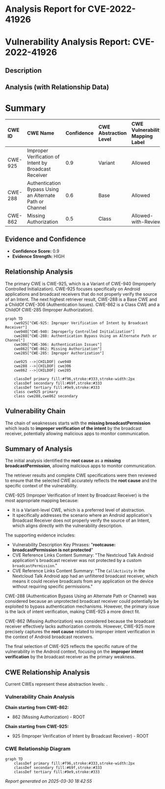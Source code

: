 # Analysis Report for CVE-2022-41926

# Vulnerability Analysis Report: CVE-2022-41926

## Description



## Analysis (with Relationship Data)

# Summary
| CWE ID  | CWE Name                                                              | Confidence | CWE Abstraction Level | CWE Vulnerability Mapping Label | CWE-Vulnerability Mapping Notes |
| :-------- | :-------------------------------------------------------------------- | :--------- | :---------------------- | :------------------------------ | :------------------------------ |
| CWE-925 | Improper Verification of Intent by Broadcast Receiver                 | 0.9        | Variant               | Allowed                       | Primary CWE                     |
| CWE-288 | Authentication Bypass Using an Alternate Path or Channel                 | 0.6        | Base                  | Allowed                       | Secondary Candidate             |
| CWE-862 | Missing Authorization                                                     | 0.5        | Class                 | Allowed-with-Review           | Secondary Candidate             |

## Evidence and Confidence

*   **Confidence Score:** 0.9
*   **Evidence Strength:** HIGH

## Relationship Analysis
The primary CWE is CWE-925, which is a Variant of CWE-940 (Improperly Controlled Initialization). CWE-925 focuses specifically on Android applications and broadcast receivers that do not properly verify the source of an Intent. The next highest retriever result, CWE-288 is a Base CWE and a ChildOf CWE-306 (Authentication Issues). CWE-862 is a Class CWE and a ChildOf CWE-285 (Improper Authorization).

```mermaid
graph TD
    cwe925["CWE-925: Improper Verification of Intent by Broadcast Receiver"]
    cwe940["CWE-940: Improperly Controlled Initialization"]
    cwe288["CWE-288: Authentication Bypass Using an Alternate Path or Channel"]
    cwe306["CWE-306: Authentication Issues"]
    cwe862["CWE-862: Missing Authorization"]
    cwe285["CWE-285: Improper Authorization"]

    cwe925 -->|CHILDOF| cwe940
    cwe288 -->|CHILDOF| cwe306
    cwe862 -->|CHILDOF| cwe285
    
    classDef primary fill:#f96,stroke:#333,stroke-width:2px
    classDef secondary fill:#69f,stroke:#333
    classDef tertiary fill:#9e9,stroke:#333
    class cwe925 primary
    class cwe288,cwe862 secondary
```

## Vulnerability Chain
The chain of weaknesses starts with the **missing broadcastPermission** which leads to **improper verification of the intent** by the broadcast receiver, potentially allowing malicious apps to monitor communication.

## Summary of Analysis
The initial analysis identified the **root cause** as a **missing broadcastPermission**, allowing malicious apps to monitor communication.

The retriever results and complete CWE specifications were then reviewed to ensure that the selected CWE accurately reflects the **root cause** and the specific context of the vulnerability.

CWE-925 (Improper Verification of Intent by Broadcast Receiver) is the most appropriate mapping because:
- It is a Variant-level CWE, which is a preferred level of abstraction.
- It specifically addresses the scenario where an Android application's Broadcast Receiver does not properly verify the source of an Intent, which aligns directly with the vulnerability description.

The supporting evidence includes:
- Vulnerability Description Key Phrases: "**rootcause:** **broadcastPermission is not protected**"
- CVE Reference Links Content Summary: "The Nextcloud Talk Android application's broadcast receiver was not protected by a custom `broadcastPermission`."
- CVE Reference Links Content Summary: "The `CallActivity` in the Nextcloud Talk Android app had an unfiltered broadcast receiver, which means it could receive broadcasts from any application on the device without requiring specific permissions."

CWE-288 (Authentication Bypass Using an Alternate Path or Channel) was considered because an unprotected broadcast receiver could potentially be exploited to bypass authentication mechanisms. However, the primary issue is the lack of intent verification, making CWE-925 a more direct fit.

CWE-862 (Missing Authorization) was considered because the broadcast receiver effectively lacks authorization controls. However, CWE-925 more precisely captures the **root cause** related to improper intent verification in the context of Android broadcast receivers.

The final selection of CWE-925 reflects the specific nature of the vulnerability in the Android context, focusing on the **improper intent verification** by the broadcast receiver as the primary weakness.


## CWE Relationship Analysis

Current CWEs represent these abstraction levels: .


### Vulnerability Chain Analysis

**Chain starting from CWE-862:**
- 862 (Missing Authorization) - ROOT


**Chain starting from CWE-925:**
- 925 (Improper Verification of Intent by Broadcast Receiver) - ROOT



### CWE Relationship Diagram

```mermaid
graph TD
    classDef primary fill:#f96,stroke:#333,stroke-width:2px
    classDef secondary fill:#69f,stroke:#333
    classDef tertiary fill:#9e9,stroke:#333
```



*Report generated on 2025-03-30 18:42:55*
